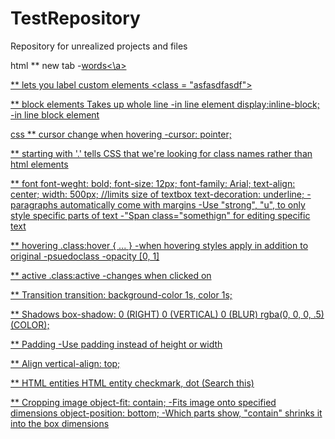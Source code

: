 # TestRepository
Repository for unrealized projects and files

html
** new tab
-<a href="website.com" target="_blank">words<\a>

** lets you label custom elements
<class = "asfasdfasdf">

** block elements
Takes up whole line
-in line element
    display:inline-block;
-in line block element


css
** cursor change when hovering
-cursor: pointer;

** starting with '.' tells CSS that we're looking for class names rather than html elements

** font
font-weght: bold;
font-size: 12px;
font-family: Arial;
text-align: center;
width: 500px; //limits size of textbox
text-decoration: underline;
-paragraphs automatically come with margins
-Use "strong", "u", to only style specific parts of text
    -"Span class="somethign" for editing specific text

** hovering 
.class:hover { ... }
-when hovering styles apply in addition to original
-psuedoclass
-opacity [0, 1]

** active
.class:active
-changes when clicked on

** Transition
transition: background-color 1s, color 1s;

** Shadows
box-shadow: 0 (RIGHT) 0 (VERTICAL) 0 (BLUR) rgba(0, 0, 0, .5) (COLOR);

** Padding
-Use padding instead of height or width

** Align
vertical-align: top;

** HTML entities
HTML entity checkmark, dot (Search this)

** Cropping image
object-fit: contain;
-Fits image onto specified dimensions
object-position: bottom;
-Which parts show, "contain" shrinks it into the box dimensions
